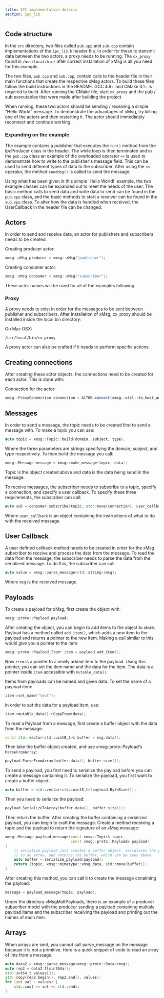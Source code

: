 ```yaml
---
title: IPC implementation details
section: ipc_lib
---
```


## Code structure

In the `src` directory, two files called `pub.cpp` and `sub.cpp` contain
implementations of the `ipc_lib.h` header file. In order for these to transmit data
between the two actors, a proxy needs to be running. The `cx_proxy` found in
`/usr/local/bin/` after correct installation of xMsg is all you need for this
example.

The two files, `pub.cpp` and `sub.cpp`, contain calls to the header file in their
main functions that create the respective xMsg actors. To build these files
follow the build instructions in the README. GCC 4.9+ and CMake 3.1+ is required
to build. After running the CMake file, start `cx_proxy` and the pub / sub
executables that were made after building the project.

When running, these two actors should be sending / receiving a simple "Hello
World" message. To demonstrate the advantages of xMsg, try killing one of the
actors and then restarting it. The actor should immediately reconnect and
continue working.

### Expanding on the example

The example contains a publisher that executes the `run()` method from the IpcProducer
class in the header. The while loop is then terminated and in the `pub.cpp` class
an example of the overloaded operator `<<` is used to demonstrate how to write to
the publisher's message field. This can be used to send different types of data to
the subscriber. After using the `<<` operator, the method `sendMsg()` is called to send
the message.

Using what has been given in this simple 'Hello World!' example, the two example classes
can be expanded out to meet the needs of the user. The basic method calls to send data
and write data to send can be found in the `pub.cpp` class, and the basic methods to
start a receiver can be found in the `sub.cpp` class. To alter how the data is handled
when received, the UserCallback in the header file can be changed.


## Actors

In order to send and receive data, an actor for publishers and subscribers needs
to be created:

Creating producer actor:

```cpp
xmsg::xMsg producer = xmsg::xMsg("publisher");
```

Creating consumer actor:
```cpp
xmsg::xMsg consumer = xmsg::xMsg("subscriber");
```

These actor names will be used for all of the examples following.

### Proxy

A proxy needs to exist in order for the messages to be sent between publisher and
subscribers. After installation of xMsg, cx_proxy should be installed inside the
local bin directory:

On Mac OSX:
```
/usr/local/bin/cx_proxy
```

A proxy actor can also be crafted if it needs to perform specific actions.


## Creating connections

After creating these actor objects, the connections need to be created for each
actor. This is done with:

Connection for the actor:
```cpp
xmsg::ProxyConnection connection = ACTOR.connect(xmsg::util::to_host_addr("localhost"));
```


## Messages

In order to send a message, the topic needs to be created first to send a message
with. To make a topic you can use:

```cpp
auto topic = xmsg::Topic::build(domain, subject, type);
```

Where the three parameters are strings specifying the domain, subject, and type
respectively. To then build the message you call:

```cpp
xmsg::Message message = xmsg::make_message(topic, data);
```

Topic is the object created above and data is the data being send in the message.

To receive messages, the subscriber needs to subscribe to a topic, specify a connection,
and specify a user callback. To specify these three requirements, the subscriber can
call:

```cpp
auto sub = consumer.subscribe(topic, std::move(connection), user_callback);
```

Where `user_callback` is an object containing the instructions of what to do with
the received message.


## User Callback

A user defined callback method needs to be created in order for the xMsg subscriber
to receive and process the data from the message. To read the data from the message,
the subscriber needs to parse the data from the serialized message. To do this,
the subscriber can call:
```cpp
auto value = xmsg::parse_message<std::string>(msg);
```

Where `msg` is the received message.


## Payloads

To create a payload for xMsg, first create the object with:
```cpp
xmsg::proto::Payload payload;
```

After creating the object, you can begin to add items to the object to store. Payload
has a method called `add_item()`, which adds a new item to the payload and returns
a pointer to the new item. Making a call similar to this would give you a pointer
to the item:
```cpp
xmsg::proto::Payload_Item* item = payload.add_item();
```

Now `item` is a pointer to a newly added item to the payload. Using this pointer,
you can set the item name and the data for the item. The data is a pointer inside
`item` accessible with `mutable_data()`.

Items from payloads can be named and given data. To set the name of a payload item:
```cpp
item->set_name("test");
```

In order to set the data for a payload item, use:
```cpp
item->mutable_data()->CopyFrom(data);
```

To read a Payload from a message, first create a buffer object with the data from
the message:
```cpp
const std::vector<std::uint8_t>& buffer = msg.data();
```

Then take the buffer object created, and use xmsg::proto::Payload's `ParseFromArray`:
```cpp
payload.ParseFromArray(buffer.data(), buffer.size());
```

To send a payload, you first need to serialize the payload before you can create
a message containing it. To serialize the payload, you first want to create a buffer
object:
```cpp
auto buffer = std::vector<std::uint8_t>(payload.ByteSize());
```

Then you need to serialize the payload:
```cpp
payload.SerializeToArray(buffer.data(), buffer.size());
```

Then return the buffer. After creating the buffer containing a serialized payload,
you can begin to craft the message. Create a method receiving a topic and the
payload to return the signature of an xMsg message:
```cpp
xmsg::Message payload_message(const xmsg::Topic& topic,
                              const xmsg::proto::Payload& payload)
{
    // serialize_payload just creates a buffer object, serializes the payload
    // to an array, and returns the buffer, which can be seen above
    auto buffer = serialize_payload(payload);
    return {topic, xmsg::mimetype::xmsg_data, std::move(buffer)};
}
```

After creating this method, you can call it to create the message conatining the
payload:
```cpp
message = payload_message(topic, payload);
```

Under the directory xMsgMultPayloads, there is an example of a producer subscriber
model with the producer sending a payload containing multiple payload items and
the subscriber receiving the payload and printing out the names of each item.

## Arrays

When arrays are sent, you cannot call parse_message on the message because it is
not a primitive. Here is a quick snippet of code to read an array of ints from a
message:
```cpp
auto data2 = xmsg::parse_message<xmsg::proto::Data>(msg);
auto rep2 = data2.flsint64a();
std::int64_t values[3];
std::copy(rep2.begin(), rep2.end(), values);
for (int val : values) {
    std::cout << val << std::endl;
}
```
